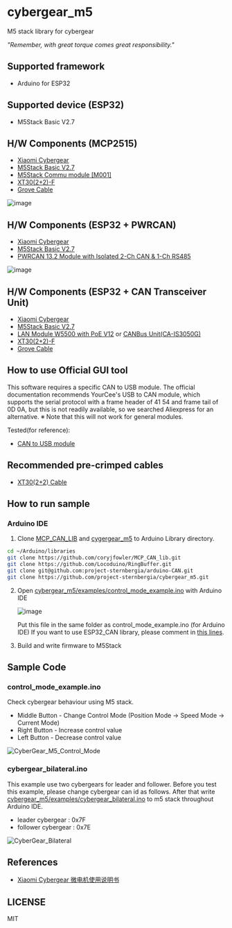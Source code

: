 # cybergear_m5

M5 stack library for cybergear

*"Remember, with great torque comes great responsibility."*

## Supported framework

* Arduino for ESP32

## Supported device (ESP32)

* M5Stack Basic V2.7

## H/W Components (MCP2515)

* [Xiaomi Cybergear](https://www.mi.com/cyber-gear)
* [M5Stack Basic V2.7](https://shop.m5stack.com/collections/m5-controllers/products/esp32-basic-core-lot-development-kit-v2-7)
* [M5Stack Commu module \[M001\]](https://shop.m5stack.com/products/commu-module)
* [XT30(2+2)-F](https://www.china-amass.com/product/contain/1Yf5h7G4u1927079)
* [Grove Cable](https://www.seeedstudio.com/Grove-Universal-4-Pin-Buckled-20cm-Cable-5-PCs-pack.html)

![image](https://github.com/project-sternbergia/cybergear_m5/assets/147309062/c36d82cf-e91a-45da-ac53-a79e8d8fc730)

## H/W Components (ESP32 + PWRCAN)

* [Xiaomi Cybergear](https://www.mi.com/cyber-gear)
* [M5Stack Basic V2.7](https://shop.m5stack.com/collections/m5-controllers/products/esp32-basic-core-lot-development-kit-v2-7)
* [PWRCAN 13.2 Module with Isolated 2-Ch CAN & 1-Ch RS485](https://shop.m5stack.com/products/pwrcan-13-2-module-with-isolated-2-ch-can-1-ch-rs485)

![image](https://github.com/project-sternbergia/cybergear_m5/assets/147309062/c36d82cf-e91a-45da-ac53-a79e8d8fc730)

## H/W Components (ESP32 + CAN Transceiver Unit)

* [Xiaomi Cybergear](https://www.mi.com/cyber-gear)
* [M5Stack Basic V2.7](https://shop.m5stack.com/collections/m5-controllers/products/esp32-basic-core-lot-development-kit-v2-7)
* [LAN Module W5500 with PoE V12](https://shop.m5stack.com/products/lan-module-w5500-with-poe-v12) or [CANBus Unit(CA-IS3050G)](https://shop.m5stack.com/products/canbus-unitca-is3050g)
* [XT30(2+2)-F](https://www.china-amass.com/product/contain/1Yf5h7G4u1927079)
* [Grove Cable](https://www.seeedstudio.com/Grove-Universal-4-Pin-Buckled-20cm-Cable-5-PCs-pack.html)

## How to use Official GUI tool

This software requires a specific CAN to USB module.
The official documentation recommends YourCee's USB to CAN module, which supports the serial protocol with a frame header of 41 54 and frame tail of 0D 0A, but this is not readily available, so we searched Aliexpress for an alternative.
※ Note that this will not work for general modules.

Tested(for reference):
* [CAN to USB module](https://ja.aliexpress.com/item/1005004296661528.html)

## Recommended pre-crimped cables

* [XT30(2+2) Cable](https://ja.aliexpress.com/item/1005006046478152.html)

## How to run sample

### Arduino IDE

1. Clone [MCP_CAN_LIB](https://github.com/coryjfowler/MCP_CAN_lib) and [cygergear_m5](https://github.com/project-sternbergia/cybergear_m5) to Arduino Library directory.

```bash
cd ~/Arduino/libraries
git clone https://github.com/coryjfowler/MCP_CAN_lib.git
git clone https://github.com/Locoduino/RingBuffer.git
git clone git@github.com:project-sternbergia/arduino-CAN.git
git clone https://github.com/project-sternbergia/cybergear_m5.git
```

2. Open [cybergear_m5/examples/control_mode_example.ino](https://github.com/project-sternbergia/cybergear_m5/blob/main/examples/control_mode_example.ino) with Arduino IDE

    ![image](https://github.com/project-sternbergia/cybergear_m5/assets/147309062/8a4edd90-241c-4683-a13d-4a26685e8251)

    Put this file in the same folder as control_mode_example.ino (for Arduino IDE)
    If you want to use ESP32_CAN library, please comment in [this lines]().

4. Build and write firmware to M5Stack

## Sample Code

### control_mode_example.ino

Check cybergear behaviour using M5 stack.

* Middle Button - Change Control Mode (Position Mode -> Speed Mode -> Current Mode)
* Right Button  - Increase control value
* Left Button  - Decrease control value

![CyberGear_M5_Control_Mode](docs/img/cybergear_m5_sample_control_mode.gif)

### cybergear_bilateral.ino

This example use two cybergears for leader and follower.
Before you test this example, please change cybergear can id as follows.
After that write [cybergear_m5/examples/cybergear_bilateral.ino](https://github.com/project-sternbergia/cybergear_m5/blob/main/examples/cybergear_bilateral.ino) to m5 stack throughout Arduino IDE.

* leader cybergear : 0x7F
* follower cybergear : 0x7E

![CyberGear_Bilateral](docs/img/cybergear_bilateral.gif)

## References

* [Xiaomi Cybergear 微电机使用说明书](https://web.vip.miui.com/page/info/mio/mio/detail?postId=40233100)

## LICENSE

MIT
